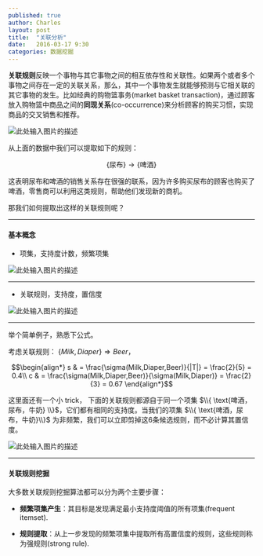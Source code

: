 ```yaml
---
published: true
author: Charles
layout: post
title:  "关联分析"
date:   2016-03-17 9:30
categories: 数据挖掘
---
```



**关联规则**反映一个事物与其它事物之间的相互依存性和关联性。如果两个或者多个事物之间存在一定的关联关系，那么，其中一个事物发生就能够预测与它相关联的其它事物的发生。比如经典的购物篮事务(market basket transaction)，通过顾客放入购物篮中商品之间的**同现关系**(co-occurrence)来分析顾客的购买习惯，实现商品的交叉销售和推荐。 

![此处输入图片的描述][1]

从上面的数据中我们可以提取如下的规则：

$$\{ \text{尿布} \} \rightarrow \{ \text{啤酒} \} $$

这表明尿布和啤酒的销售关系存在很强的联系，因为许多购买尿布的顾客也购买了啤酒，零售商可以利用这类规则，帮助他们发现新的商机。

那我们如何提取出这样的关联规则呢？

----------

#### 基本概念
- 项集，支持度计数，频繁项集

![此处输入图片的描述][2]


----------


- 关联规则，支持度，置信度

![此处输入图片的描述][3]


----------


举个简单例子，熟悉下公式。

考虑关联规则： $\{Milk,Diaper\} \Rightarrow Beer$，

$$\begin{align*}
s & = \frac{\sigma(Milk,Diaper,Beer)}{|T|} = \frac{2}{5} = 0.4\\
c & = \frac{\sigma(Milk,Diaper,Beer)}{\sigma(Milk,Diaper)} = \frac{2}{3} = 0.67
\end{align*}$$

这里面还有一个小 trick， 下面的关联规则都源自于同一个项集 $\\{ \text{啤酒，尿布，牛奶} \\}$，它们都有相同的支持度。当我们的项集 $\\{ \text{啤酒，尿布，牛奶}\\}$ 为非频繁，我们可以立即剪掉这6条候选规则，而不必计算其置信度。

![此处输入图片的描述][4]

----------

#### 关联规则挖掘
大多数关联规则挖掘算法都可以分为两个主要步骤：

- **频繁项集产生**：其目标是发现满足最小支持度阈值的所有项集(frequent itemset).
- **规则提取**：从上一步发现的频繁项集中提取所有高置信度的规则，这些规则称为强规则(strong rule).


  [1]: http://7xjbdi.com1.z0.glb.clouddn.com/2016-03-21_195111.png?imageView2/2/w/400
  [2]: http://7xjbdi.com1.z0.glb.clouddn.com/2016-03-21_212028.png
  [3]: http://7xjbdi.com1.z0.glb.clouddn.com/2016-03-21_212722.png
  [4]: http://7xjbdi.com1.z0.glb.clouddn.com/2016-03-21_213839.png